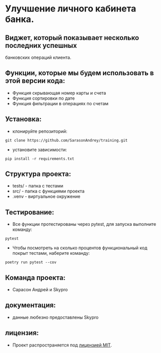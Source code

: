 # Улучшение личного кабинета банка.

## Виджет, который показывает несколько последних успешных
   банковских операций клиента.
## Функции, которые мы будем использовать в этой версии кода:
- Функция скрывающая номер карты и счета
- Функция сортировки по дате
- Функция фильтрации в операциях по счетам

## Установка:

- клонируйте репозиторий:
```
git clone https://github.com/SarasonAndrey/training.git
```
- установите зависимости:
```
pip install -r requirements.txt
```
## Структура проекта:
- tests/ - папка с тестами
- src/ - папка с функциями проекта
- .venv - виртуальное окружение

## Тестирование:
- Все функции протестированы через pytest, для запуска выполните команду:
```
pytest
```
- Чтобы посмотреть на сколько процентов функциональный код покрыт тестами, наберите команду:
```
poetry run pytest --cov
```

## Команда проекта:

- Сарасон Андрей и Skypro

## документация:
- данные любезно предоставлены Skypro

## лицензия:

- Проект распространяется под [лицензией MIT](LICENSE).